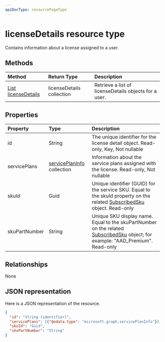 ```yaml
---
apiDocType: resourcePageType
---
```

# licenseDetails resource type

Contains information about a license assigned to a user.

## Methods

| Method		   | Return Type	|Description|
|:---------------|:--------|:----------|
|[List licenseDetails](../api/user_list_licensedetails.md) | licenseDetails collection |Retrieve a list of licenseDetails objects for a user.|

<!--|[Get licenseDetails](../api/licensedetails_get.md) | licenseDetails |Read properties and relationships of a licenseDetails object.|-->

## Properties
| Property	   | Type	|Description|
|:---------------|:--------|:----------|
|id|String| The unique identifier for the license detail object. Read-only, Key, Not nullable |
|servicePlans|[servicePlanInfo](serviceplaninfo.md) collection| Information about the service plans assigned with the license. Read-only, Not nullable |
|skuId|Guid| Unique identifier (GUID) for the service SKU. Equal to the skuId property on the related [SubscribedSku](subscribedsku.md) object. Read-only |
|skuPartNumber|String| Unique SKU display name. Equal to the skuPartNumber on the related [SubscribedSku](subscribedsku.md) object; for example: "AAD_Premium". Read-only |

## Relationships
None

## JSON representation
Here is a JSON representation of the resource.

<!-- {
  "blockType": "resource",
  "baseType": "microsoft.graph.entity",
  "optionalProperties": [

  ],
  "@odata.type": "microsoft.graph.licenseDetails"
}-->

```json
{
  "id": "String (identifier)",
  "servicePlans": [{"@odata.type": "microsoft.graph.servicePlanInfo"}],
  "skuId": "Guid",
  "skuPartNumber": "String"
}

```

<!-- uuid: 8fcb5dbc-d5aa-4681-8e31-b001d5168d79
2015-10-25 14:57:30 UTC -->
<!-- {
  "type": "#page.annotation",
  "description": "licenseDetails resource",
  "keywords": "",
  "section": "documentation",
  "tocPath": ""
}-->